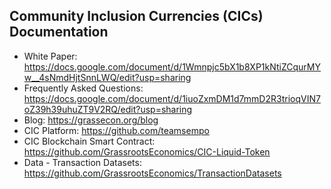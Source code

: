 ## Community Inclusion Currencies (CICs) Documentation
 + White Paper: https://docs.google.com/document/d/1Wmnpjc5bX1b8XP1kNtiZCqurMYw__4sNmdHjtSnnLWQ/edit?usp=sharing  
 + Frequently Asked Questions: https://docs.google.com/document/d/1iuoZxmDM1d7mmD2R3trioqVIN7oZ39h39uhuZT9V2RQ/edit?usp=sharing
 + Blog: https://grassecon.org/blog
 + CIC Platform: https://github.com/teamsempo
 + CIC Blockchain Smart Contract: https://github.com/GrassrootsEconomics/CIC-Liquid-Token
 + Data - Transaction Datasets: https://github.com/GrassrootsEconomics/TransactionDatasets
